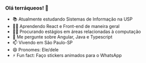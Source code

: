 ### Olá terráqueos!  👋

- 📚 Atualmente estudando Sistemas de Informação na USP 
- 👨‍💻 Aprendendo React e Front-end de maneira geral
- 👨‍💼 Procurando estágios em áreas relacionadas à computação
- 💬 Me pergunte sobre Angular, Java e Typescript
- 📫 Vivendo em São Paulo-SP
- 😄 Pronomes: Ele/dele
- ⚡ Fun fact: Faço stickers animados para o WhatsApp

